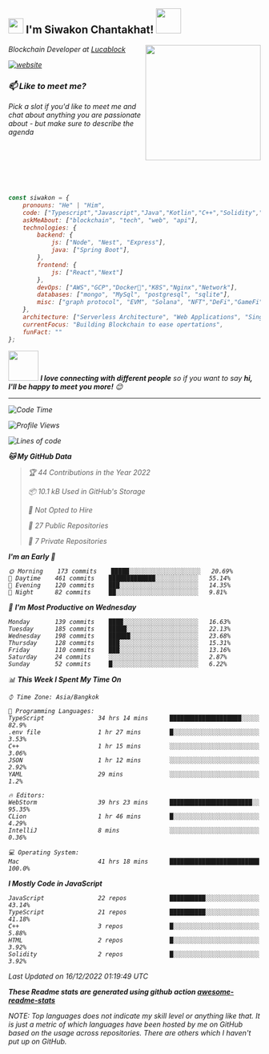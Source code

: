 <h2><img src="https://emojis.slackmojis.com/emojis/images/1531849430/4246/blob-sunglasses.gif?1531849430" width="30"/> I'm Siwakon Chantakhat! <img src="https://media.giphy.com/media/12oufCB0MyZ1Go/giphy.gif" width="50"></h2>
<img align='right' src="https://media.giphy.com/media/M9gbBd9nbDrOTu1Mqx/giphy.gif" width="230">
<p><em>Blockchain Developer at <a href="https://www.lucablock.io/">Lucablock

[![website](https://img.shields.io/badge/Website-46a2f1.svg?&style=flat-square&logo=Google-Chrome&logoColor=white&link=https://anmolsingh.me/)](https://siwakon.dev)


### 📫 Like to meet me?

Pick a slot if you'd like to meet me and chat about anything you are passionate about - but make sure to describe the agenda
<br />
<br />
<br />
<br />
<br />
<br />
<br />
```javascript
const siwakon = {
    pronouns: "He" | "Him",
    code: ["Typescript","Javascript","Java","Kotlin","C++","Solidity","Python","SQL"],
    askMeAbout: ["blockchain", "tech", "web", "api"],
    technologies: {
        backend: {
            js: ["Node", "Nest", "Express"],
            java: ["Spring Boot"],
        },
        frontend: {
            js: ["React","Next"]
        },
        devOps: ["AWS","GCP","Docker🐳","K8S","Nginx","Network"],
        databases: ["mongo", "MySql", "postgresql", "sqlite"],
        misc: ["graph protocol", "EVM", "Solana", "NFT","DeFi","GameFi"]
    },
    architecture: ["Serverless Architecture", "Web Applications", "Single Page Applications", "Backend Development"],
    currentFocus: "Building Blockchain to ease opertations",
    funFact: ""
};
```

<img src="https://media.giphy.com/media/LnQjpWaON8nhr21vNW/giphy.gif" width="60"> <em><b>I love connecting with different people</b> so if you want to say <b>hi, I'll be happy to meet you more!</b> 😊</em>

---
<!--START_SECTION:waka-->
![Code Time](http://img.shields.io/badge/Code%20Time-812%20hrs%2018%20mins-blue)

![Profile Views](http://img.shields.io/badge/Profile%20Views-0-blue)

![Lines of code](https://img.shields.io/badge/From%20Hello%20World%20I%27ve%20Written--4%20Million%20lines%20of%20code-blue)

**🐱 My GitHub Data** 

> 🏆 44 Contributions in the Year 2022
 > 
> 📦 10.1 kB Used in GitHub's Storage 
 > 
> 🚫 Not Opted to Hire
 > 
> 📜 27 Public Repositories 
 > 
> 🔑 7 Private Repositories  
 > 
**I'm an Early 🐤** 

```text
🌞 Morning    173 commits    █████░░░░░░░░░░░░░░░░░░░░   20.69% 
🌆 Daytime    461 commits    █████████████░░░░░░░░░░░░   55.14% 
🌃 Evening    120 commits    ███░░░░░░░░░░░░░░░░░░░░░░   14.35% 
🌙 Night      82 commits     ██░░░░░░░░░░░░░░░░░░░░░░░   9.81%

```
📅 **I'm Most Productive on Wednesday** 

```text
Monday       139 commits    ████░░░░░░░░░░░░░░░░░░░░░   16.63% 
Tuesday      185 commits    █████░░░░░░░░░░░░░░░░░░░░   22.13% 
Wednesday    198 commits    ██████░░░░░░░░░░░░░░░░░░░   23.68% 
Thursday     128 commits    ███░░░░░░░░░░░░░░░░░░░░░░   15.31% 
Friday       110 commits    ███░░░░░░░░░░░░░░░░░░░░░░   13.16% 
Saturday     24 commits     ░░░░░░░░░░░░░░░░░░░░░░░░░   2.87% 
Sunday       52 commits     █░░░░░░░░░░░░░░░░░░░░░░░░   6.22%

```


📊 **This Week I Spent My Time On** 

```text
⌚︎ Time Zone: Asia/Bangkok

💬 Programming Languages: 
TypeScript               34 hrs 14 mins      ████████████████████░░░░░   82.9% 
.env file                1 hr 27 mins        █░░░░░░░░░░░░░░░░░░░░░░░░   3.53% 
C++                      1 hr 15 mins        ░░░░░░░░░░░░░░░░░░░░░░░░░   3.06% 
JSON                     1 hr 12 mins        ░░░░░░░░░░░░░░░░░░░░░░░░░   2.92% 
YAML                     29 mins             ░░░░░░░░░░░░░░░░░░░░░░░░░   1.2%

🔥 Editors: 
WebStorm                 39 hrs 23 mins      ███████████████████████░░   95.35% 
CLion                    1 hr 46 mins        █░░░░░░░░░░░░░░░░░░░░░░░░   4.29% 
IntelliJ                 8 mins              ░░░░░░░░░░░░░░░░░░░░░░░░░   0.36%

💻 Operating System: 
Mac                      41 hrs 18 mins      █████████████████████████   100.0%

```

**I Mostly Code in JavaScript** 

```text
JavaScript               22 repos            ██████████░░░░░░░░░░░░░░░   43.14% 
TypeScript               21 repos            ██████████░░░░░░░░░░░░░░░   41.18% 
C++                      3 repos             █░░░░░░░░░░░░░░░░░░░░░░░░   5.88% 
HTML                     2 repos             █░░░░░░░░░░░░░░░░░░░░░░░░   3.92% 
Solidity                 2 repos             █░░░░░░░░░░░░░░░░░░░░░░░░   3.92%

```



 Last Updated on 16/12/2022 01:19:49 UTC
<!--END_SECTION:waka-->

**These Readme stats are generated using github action [awesome-readme-stats](https://github.com/anmol098/waka-readme-stats)**

NOTE: Top languages does not indicate my skill level or anything like that. It is just a metric of which languages have been hosted by me on GitHub based on the usage across repositories. There are others which I haven't put up on GitHub.
<!--stackedit_data:
eyJoaXN0b3J5IjpbMTI2NjU1ODI4OCwtMTU1MDQ0NTAwOSwtMT
YyMTcyNTA5XX0=
-->

